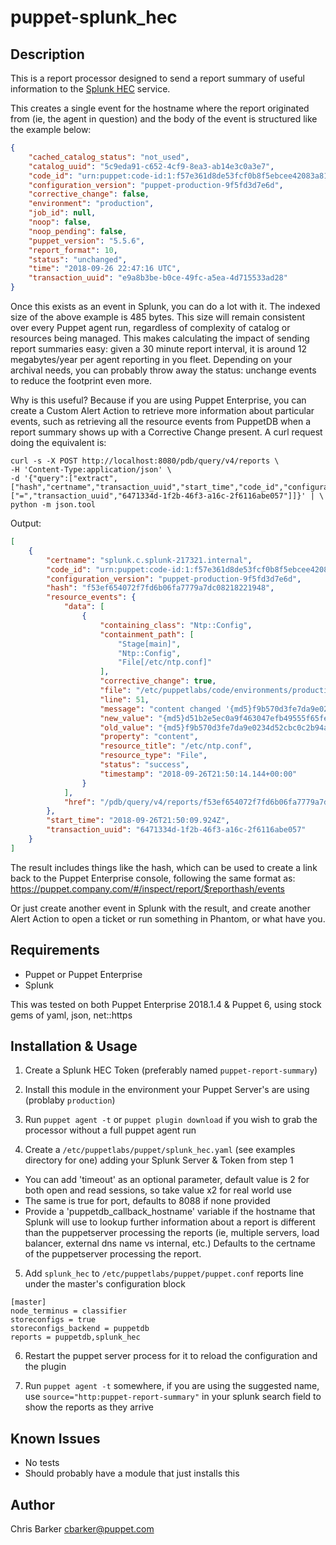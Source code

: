puppet-splunk_hec
==============

Description
-----------

This is a report processor designed to send a report summary of useful information to the [Splunk HEC](http://docs.splunk.com/Documentation/Splunk/7.1.3/Data/UsetheHTTPEventCollector) service.

This creates a single event for the hostname where the report originated from (ie, the agent in question) and the body of the event is structured like the example below:

```json
{
    "cached_catalog_status": "not_used",
    "catalog_uuid": "5c9eda91-c652-4cf9-8ea3-ab14e3c0a3e7",
    "code_id": "urn:puppet:code-id:1:f57e361d8de53fcf0b8f5ebcee42083a81b71ec6;production",
    "configuration_version": "puppet-production-9f5fd3d7e6d",
    "corrective_change": false,
    "environment": "production",
    "job_id": null,
    "noop": false,
    "noop_pending": false,
    "puppet_version": "5.5.6",
    "report_format": 10,
    "status": "unchanged",
    "time": "2018-09-26 22:47:16 UTC",
    "transaction_uuid": "e9a8b3be-b0ce-49fc-a5ea-4d715533ad28"
}
```

Once this exists as an event in Splunk, you can do a lot with it. The indexed size of the above example is 485 bytes. This size will remain consistent over every Puppet agent run, regardless of complexity of catalog or resources being managed. This makes calculating the impact of sending report summaries easy: given a 30 minute report interval, it is around 12 megabytes/year per agent reporting in you fleet. Depending on your archival needs, you can probably throw away the status: unchange events to reduce the footprint even more.

Why is this useful? Because if you are using Puppet Enterprise, you can create a Custom Alert Action to retrieve more information about particular events, such as retrieving all the resource events from PuppetDB when a report summary shows up with a Corrective Change present. A curl request doing the equivalent is:

```shell
curl -s -X POST http://localhost:8080/pdb/query/v4/reports \
-H 'Content-Type:application/json' \
-d '{"query":["extract",["hash","certname","transaction_uuid","start_time","code_id","configuration_version","resource_events"],["=","transaction_uuid","6471334d-1f2b-46f3-a16c-2f6116abe057"]]}' | \
python -m json.tool
```

Output:
```json
[
    {
        "certname": "splunk.c.splunk-217321.internal",
        "code_id": "urn:puppet:code-id:1:f57e361d8de53fcf0b8f5ebcee42083a81b71ec6;production",
        "configuration_version": "puppet-production-9f5fd3d7e6d",
        "hash": "f53ef654072f7fd6b06fa7779a7dc08218221948",
        "resource_events": {
            "data": [
                {
                    "containing_class": "Ntp::Config",
                    "containment_path": [
                        "Stage[main]",
                        "Ntp::Config",
                        "File[/etc/ntp.conf]"
                    ],
                    "corrective_change": true,
                    "file": "/etc/puppetlabs/code/environments/production/modules/ntp/manifests/config.pp",
                    "line": 51,
                    "message": "content changed '{md5}f9b570d3fe7da9e0234d52cbc0c2b94a' to '{md5}d51b2e5ec0a9f463047efb49555f65fe'",
                    "new_value": "{md5}d51b2e5ec0a9f463047efb49555f65fe",
                    "old_value": "{md5}f9b570d3fe7da9e0234d52cbc0c2b94a",
                    "property": "content",
                    "resource_title": "/etc/ntp.conf",
                    "resource_type": "File",
                    "status": "success",
                    "timestamp": "2018-09-26T21:50:14.144+00:00"
                }
            ],
            "href": "/pdb/query/v4/reports/f53ef654072f7fd6b06fa7779a7dc08218221948/events"
        },
        "start_time": "2018-09-26T21:50:09.924Z",
        "transaction_uuid": "6471334d-1f2b-46f3-a16c-2f6116abe057"
    }
]
```

The result includes things like the hash, which can be used to create a link back to the Puppet Enterprise console, following the same format as: https://puppet.company.com/#/inspect/report/$reporthash/events

Or just create another event in Splunk with the result, and create another Alert Action to open a ticket or run something in Phantom, or what have you.

Requirements
------------

* Puppet or Puppet Enterprise
* Splunk

This was tested on both Puppet Enterprise 2018.1.4 & Puppet 6, using stock gems of yaml, json, net::https

Installation & Usage
--------------------

1. Create a Splunk HEC Token (preferably named `puppet-report-summary`)

2. Install this module in the environment your Puppet Server's are using (problaby `production`)

3. Run `puppet agent -t` or `puppet plugin download` if you wish to grab the processor without a full puppet agent run

4. Create a `/etc/puppetlabs/puppet/splunk_hec.yaml` (see examples directory for one) adding your Splunk Server & Token from step 1
  - You can add 'timeout' as an optional parameter, default value is 2 for both open and read sessions, so take value x2 for real world use
  - The same is true for port, defaults to 8088 if none provided
  - Provide a 'puppetdb_callback_hostname' variable if the hostname that Splunk will use to lookup further information about a report is different than the puppetserver processing the reports (ie, multiple servers, load balancer, external dns name vs internal, etc.) Defaults to the certname of the puppetserver processing the report.

5. Add `splunk_hec` to `/etc/puppetlabs/puppet/puppet.conf` reports line under the master's configuration block
```
[master]
node_terminus = classifier
storeconfigs = true
storeconfigs_backend = puppetdb
reports = puppetdb,splunk_hec
```

6. Restart the puppet server process for it to reload the configuration and the plugin

7. Run `puppet agent -t` somewhere, if you are using the suggested name, use `source="http:puppet-report-summary"` in your splunk search field to show the reports as they arrive

Known Issues
------------
* No tests
* Should probably have a module that just installs this


Author
------
Chris Barker <cbarker@puppet.com>
